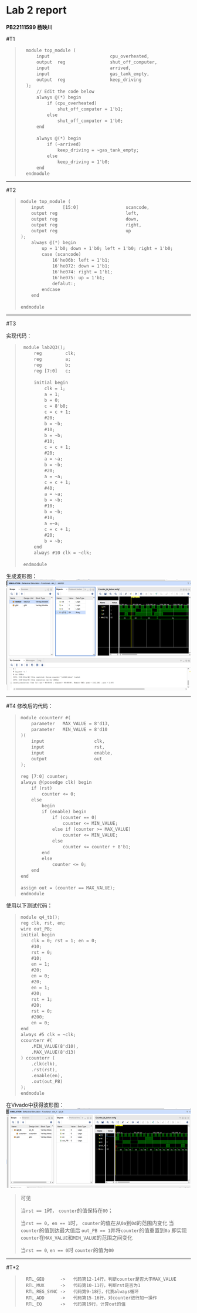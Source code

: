 # Lab 2 report

**PB22111599 杨映川**

#T1
>       module top_module (
>           input                       cpu_overheated,
>           output  reg                 shut_off_computer,
>           input                       arrived,
>           input                       gas_tank_empty,
>           output  reg                 keep_driving
>       );
>           // Edit the code below
>           always @(*) begin
>               if (cpu_overheated)
>                   shut_off_computer = 1'b1;
>               else
>                   shut_off_computer = 1'b0;
>           end
>       
>           always @(*) begin
>               if (~arrived)
>                   keep_driving = ~gas_tank_empty;
>               else
>                   keep_driving = 1'b0;
>           end
>       endmodule
***
#T2
>     module top_module (
>         input       [15:0]                  scancode,
>         output reg                          left,
>         output reg                          down,
>         output reg                          right,
>         output reg                          up
>     ); 
>         always @(*) begin
>             up = 1'b0; down = 1'b0; left = 1'b0; right = 1'b0;
>             case (scancode)
>                 16'he06b: left = 1'b1;
>                 16'he072: down = 1'b1;
>                 16'he074: right = 1'b1;
>                 16'he075: up = 1'b1;
>                 defalut:;
>             endcase
>         end
>     
>     endmodule
***
#T3

实现代码：
>      module lab2Q3();
>          reg         clk;
>          reg         a;
>          reg         b;
>          reg [7:0]   c;
>      
>          initial begin
>              clk = 1;
>              a = 1;
>              b = 0;    
>              c = 8'b0;
>              c = c + 1;
>              #20;
>              b = ~b;
>              #10;
>              b = ~b;
>              #10;
>              c = c + 1;
>              #20;
>              a = ~a;
>              b = ~b;
>              #20;
>              a = ~a;
>              c = c + 1;
>              #40;
>              a = ~a;
>              b = ~b;
>              #10;
>              b = ~b;
>              #10;
>              a =~a;
>              c = c + 1;
>              #20;
>              b = ~b;
>          end
>          always #10 clk = ~clk;
>      
>      endmodule

生成波形图：
![Waveform Graph](image.png)
***
#T4
修改后的代码：
>     module ccounterr #(
>         parameter   MAX_VALUE = 8'd13,
>         parameter   MIN_VALUE = 8'd10
>     )(
>         input                   clk,
>         input                   rst,
>         input                   enable,
>         output                  out
>     );
>     
>     reg [7:0] counter;
>     always @(posedge clk) begin
>         if (rst)
>             counter <= 0;
>         else 
>             begin
>             if (enable) begin
>                 if (counter == 0)
>                     counter <= MIN_VALUE;
>                 else if (counter >= MAX_VALUE)
>                     counter <= MIN_VALUE;
>                 else
>                     counter <= counter + 8'b1; 
>             end
>             else
>                 counter <= 0;
>         end
>     end
>     
>     assign out = (counter == MAX_VALUE);
>     endmodule
使用以下测试代码：
>     module q4_tb();
>     reg clk, rst, en;
>     wire out_PB;
>     initial begin
>         clk = 0; rst = 1; en = 0;
>         #10;
>         rst = 0;
>         #10;
>         en = 1;
>         #20;
>         en = 0;
>         #20;
>         en = 1;
>         #20;
>         rst = 1;
>         #20;
>         rst = 0;
>         #200;
>         en = 0;
>     end
>     always #5 clk = ~clk;
>     ccounterr #(
>         .MIN_VALUE(8'd10), 
>         .MAX_VALUE(8'd13)
>     ) ccounterr (
>         .clk(clk),
>         .rst(rst),
>         .enable(en),
>         .out(out_PB)
>     );
>     endmodule
在Vivado中获得波形图：
![waveform graph](image-1.png)
>可见
>
>当`rst == 1`时，
>`counter`的值保持在`00`；
>
>当`rst == 0`，`en == 1`时，
>`counter`的值在从`0a`到`0d`的范围内变化
>当`counter`的值到达最大值后
>`out_PB == 1`并将`counter`的值重置到`0a`
>即实现`counter`在`MAX_VALUE`和`MIN_VALUE`的范围之间变化
>
>当`rst == 0`, `en == 0`时
>`counter`的值为`00`
***
#T*2
>       RTL_GEQ      ->   代码第12-14行，判断counter是否大于MAX_VALUE
>       RTL_MUX      ->   代码第10-11行，判断rst是否为1
>       RTL_REG_SYNC ->   代码第9-18行，代表always循环
>       RTL_ADD      ->   代码第15-16行，对counter进行加一操作
>       RTL_EQ       ->   代码第19行，计算out的值
